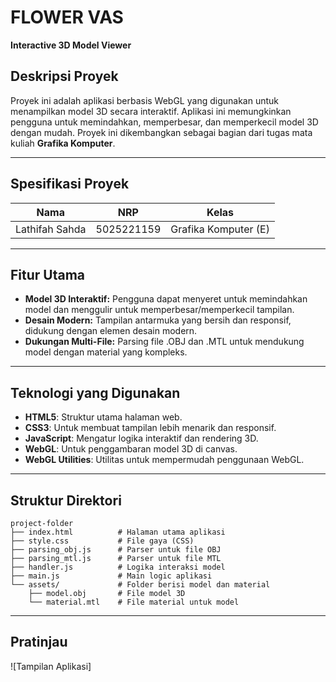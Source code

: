 # FLOWER VAS

**Interactive 3D Model Viewer**

## Deskripsi Proyek
Proyek ini adalah aplikasi berbasis WebGL yang digunakan untuk menampilkan model 3D  secara interaktif. Aplikasi ini memungkinkan pengguna untuk memindahkan, memperbesar, dan memperkecil model 3D dengan mudah. Proyek ini dikembangkan sebagai bagian dari tugas mata kuliah **Grafika Komputer**.

---

## Spesifikasi Proyek

| **Nama**          | **NRP**      | **Kelas**              |
|-------------------|--------------|------------------------|
| Lathifah Sahda    | 5025221159   | Grafika Komputer (E)   |

---

## Fitur Utama
- **Model 3D Interaktif:** Pengguna dapat menyeret untuk memindahkan model dan menggulir untuk memperbesar/memperkecil tampilan.
- **Desain Modern:** Tampilan antarmuka yang bersih dan responsif, didukung dengan elemen desain modern.
- **Dukungan Multi-File:** Parsing file .OBJ dan .MTL untuk mendukung model dengan material yang kompleks.

---

## Teknologi yang Digunakan
- **HTML5**: Struktur utama halaman web.
- **CSS3**: Untuk membuat tampilan lebih menarik dan responsif.
- **JavaScript**: Mengatur logika interaktif dan rendering 3D.
- **WebGL**: Untuk penggambaran model 3D di canvas.
- **WebGL Utilities**: Utilitas untuk mempermudah penggunaan WebGL.

---

## Struktur Direktori
```
project-folder
├── index.html          # Halaman utama aplikasi
├── style.css           # File gaya (CSS)
├── parsing_obj.js      # Parser untuk file OBJ
├── parsing_mtl.js      # Parser untuk file MTL
├── handler.js          # Logika interaksi model
├── main.js             # Main logic aplikasi
└── assets/             # Folder berisi model dan material
    ├── model.obj       # File model 3D
    └── material.mtl    # File material untuk model
```

---

## Pratinjau
![Tampilan Aplikasi]

